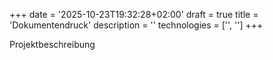 +++
date = '2025-10-23T19:32:28+02:00'
draft = true
title = 'Dokumentendruck'
description = ''
technologies = ['', '']
+++

Projektbeschreibung
